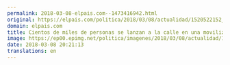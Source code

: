 ```yaml
---
permalink: 2018-03-08-elpais.com--1473416942.html
original: https://elpais.com/politica/2018/03/08/actualidad/1520522152_112612.html#?ref=rss&format=simple&link=link
domain: elpais.com
title: Cientos de miles de personas se lanzan a la calle en una movilización feminista sin precedente
image: https://ep00.epimg.net/politica/imagenes/2018/03/08/actualidad/1520522152_112612_1520538112_rrss_normal.jpg
date: 2018-03-08 20:21:13
translations: en
---
```


